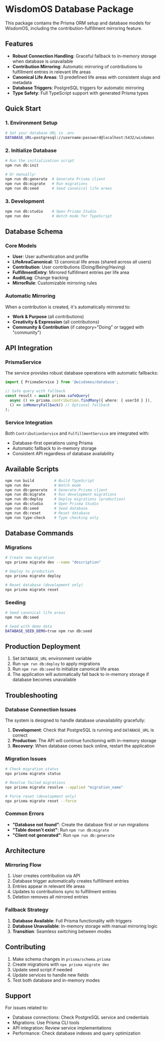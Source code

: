 # WisdomOS Database Package

This package contains the Prisma ORM setup and database models for WisdomOS, including the contribution-fulfillment mirroring feature.

## Features

- **Robust Connection Handling**: Graceful fallback to in-memory storage when database is unavailable
- **Contribution Mirroring**: Automatic mirroring of contributions to fulfillment entries in relevant life areas
- **Canonical Life Areas**: 13 predefined life areas with consistent slugs and metadata
- **Database Triggers**: PostgreSQL triggers for automatic mirroring
- **Type Safety**: Full TypeScript support with generated Prisma types

## Quick Start

### 1. Environment Setup

```bash
# Set your database URL in .env
DATABASE_URL=postgresql://username:password@localhost:5432/wisdomos
```

### 2. Initialize Database

```bash
# Run the initialization script
npm run db:init

# Or manually:
npm run db:generate  # Generate Prisma client
npm run db:migrate   # Run migrations
npm run db:seed      # Seed canonical life areas
```

### 3. Development

```bash
npm run db:studio    # Open Prisma Studio
npm run dev          # Watch mode for TypeScript
```

## Database Schema

### Core Models

- **User**: User authentication and profile
- **LifeAreaCanonical**: 13 canonical life areas (shared across all users)
- **Contribution**: User contributions (Doing/Being/Having)
- **FulfillmentEntry**: Mirrored fulfillment entries per life area
- **AuditLog**: Change tracking
- **MirrorRule**: Customizable mirroring rules

### Automatic Mirroring

When a contribution is created, it's automatically mirrored to:
- **Work & Purpose** (all contributions)
- **Creativity & Expression** (all contributions)
- **Community & Contribution** (if category="Doing" or tagged with "community")

## API Integration

### PrismaService

The service provides robust database operations with automatic fallbacks:

```typescript
import { PrismaService } from '@wisdomos/database';

// Safe query with fallback
const result = await prisma.safeQuery(
  async () => prisma.contribution.findMany({ where: { userId } }),
  () => inMemoryFallback() // Optional fallback
);
```

### Service Integration

Both `ContributionService` and `FulfillmentService` are integrated with:
- Database-first operations using Prisma
- Automatic fallback to in-memory storage
- Consistent API regardless of database availability

## Available Scripts

```bash
npm run build         # Build TypeScript
npm run dev           # Watch mode
npm run db:generate   # Generate Prisma client
npm run db:migrate    # Run development migrations
npm run db:deploy     # Deploy migrations (production)
npm run db:studio     # Open Prisma Studio
npm run db:seed       # Seed database
npm run db:reset      # Reset database
npm run type-check    # Type checking only
```

## Database Commands

### Migrations

```bash
# Create new migration
npx prisma migrate dev --name "description"

# Deploy to production
npx prisma migrate deploy

# Reset database (development only)
npx prisma migrate reset
```

### Seeding

```bash
# Seed canonical life areas
npm run db:seed

# Seed with demo data
DATABASE_SEED_DEMO=true npm run db:seed
```

## Production Deployment

1. Set `DATABASE_URL` environment variable
2. Run `npm run db:deploy` to apply migrations
3. Run `npm run db:seed` to initialize canonical life areas
4. The application will automatically fall back to in-memory storage if database becomes unavailable

## Troubleshooting

### Database Connection Issues

The system is designed to handle database unavailability gracefully:

1. **Development**: Check that PostgreSQL is running and `DATABASE_URL` is correct
2. **Production**: The API will continue functioning with in-memory storage
3. **Recovery**: When database comes back online, restart the application

### Migration Issues

```bash
# Check migration status
npx prisma migrate status

# Resolve failed migrations
npx prisma migrate resolve --applied "migration_name"

# Force reset (development only)
npx prisma migrate reset --force
```

### Common Errors

- **"Database not found"**: Create the database first or run migrations
- **"Table doesn't exist"**: Run `npm run db:migrate`
- **"Client not generated"**: Run `npm run db:generate`

## Architecture

### Mirroring Flow

1. User creates contribution via API
2. Database trigger automatically creates fulfillment entries
3. Entries appear in relevant life areas
4. Updates to contributions sync to fulfillment entries
5. Deletion removes all mirrored entries

### Fallback Strategy

1. **Database Available**: Full Prisma functionality with triggers
2. **Database Unavailable**: In-memory storage with manual mirroring logic
3. **Transition**: Seamless switching between modes

## Contributing

1. Make schema changes in `prisma/schema.prisma`
2. Create migrations with `npx prisma migrate dev`
3. Update seed script if needed
4. Update services to handle new fields
5. Test both database and in-memory modes

## Support

For issues related to:
- Database connections: Check PostgreSQL service and credentials
- Migrations: Use Prisma CLI tools
- API integration: Review service implementations
- Performance: Check database indexes and query optimization